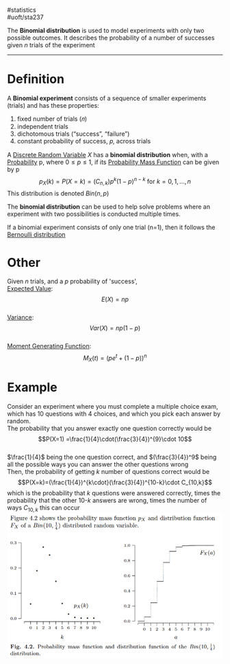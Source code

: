 #statistics  
#uoft/sta237 

The **Binomial distribution** is used to model experiments with only two possible outcomes. It describes the probability of a number of successes given $n$ trials of the experiment

---
# Definition
A **Binomial experiment** consists of a sequence of smaller experiments (trials) and has these properties:  
1. fixed number of trials (𝑛)  
2. independent trials  
3. dichotomous trials (“success”, “failure”)  
4. constant probability of success, 𝑝, across trials

A [Discrete Random Variable](Discrete%20Random%20Variable.md) *X* has a **binomial distribution** when, with a [Probability](Probability.md)  p, where $0 \leq p \leq 1$, if its [Probability Mass Function](Probability%20Mass%20Function.md) can be given by p$$p_{X}(k) =P(X=k) = (C_{n,k})p^{k}(1-p)^{n-k}\text{ for }k=0,1,...,n$$This distribution is denoted $Bin(n,p)$

The **binomial distribution** can be used to help solve problems where an experiment with two possibilities is conducted multiple times.

If a binomial experiment consists of only one trial (n=1), then it follows the [Bernoulli distribution](Bernoulli%20distribution.md)
# Other
Given $n$ trials, and a $p$ probability of 'success',  
[Expected Value](Expected%20Value.md):  
$$E(X)=np$$  
[Variance](Variance.md):  
$$Var(X)=np(1-p)$$  
[Moment Generating Function](Moment%20Generating%20Function.md): $$M_{X}(t)=(pe^t+(1-p))^n$$



# Example
Consider an experiment where you must complete a multiple choice exam, which has 10 questions with 4 choices, and which you pick each answer by random.  
The probability that you answer exactly one question correctly would be $$P(X=1) =\frac{1}{4}\cdot(\frac{3}{4})^{9}\cdot 10$$  
$\frac{1}{4}$ being the one question correct, and $(\frac{3}{4})^9$ being all the possible ways you can answer the other questions wrong  
Then, the probability of getting *k* number of questions correct would be $$P(X=k)=(\frac{1}{4})^{k\cdot}(\frac{3}{4})^{10-k}\cdot C_{10,k}$$which is the probability that *k* questions were answered correctly, times the probability that the other 10-*k* answers are wrong, times the number of ways $C_{10,k}$ this can occur  
![Pasted image 20231011133724](Attachments/Pasted%20image%2020231011133724.png)